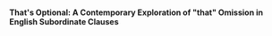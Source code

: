 #### That's Optional: A Contemporary Exploration of "that" Omission in English Subordinate Clauses


